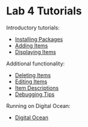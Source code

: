 # Lab 4 Tutorials

Introductory tutorials:

* [Installing Packages](/tutorials/1-installing-packages.md)
* [Adding Items](/tutorials/2-adding-items.md)
* [Displaying Items](/tutorials/3-displaying-items.md)

Additional functionality:

* [Deleting Items](/tutorials/4-deleting-items.md)
* [Editing Items](/tutorials/5-editing-items.md)
* [Item Descriptions](/tutorials/6-item-descriptions.md)
* [Debugging Tips](/tutorials/debugging-tips.md)

Running on Digital Ocean:

* [Digital Ocean](/tutorials/7-digital-ocean.md)
